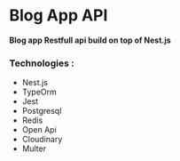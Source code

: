 # Blog App API
**Blog app Restfull api build on top of Nest.js** 

### Technologies :
* Nest.js 
* TypeOrm 
* Jest 
* Postgresql
* Redis 
* Open Api
* Cloudinary
* Multer
